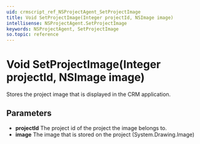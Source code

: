 ```yaml
---
uid: crmscript_ref_NSProjectAgent_SetProjectImage
title: Void SetProjectImage(Integer projectId, NSImage image)
intellisense: NSProjectAgent.SetProjectImage
keywords: NSProjectAgent, SetProjectImage
so.topic: reference
---
```


# Void SetProjectImage(Integer projectId, NSImage image)

Stores the project image that is displayed in the CRM application.

## Parameters

* **projectId** The project id of the project the image belongs to.
* **image** The image that is stored on the project (System.Drawing.Image)
